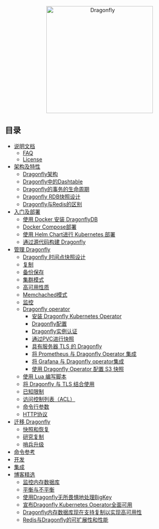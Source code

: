 <p align="center">
  <a href="https://dragonflydb.io">
    <img  src="https://raw.githubusercontent.com/dragonflydb/dragonfly/main/.github/images/logo-full.svg"
      width="284" border="0" alt="Dragonfly">
  </a>
</p>

## 目录

* [说明文档](/docs/documentation/)
  * [FAQ](/docs/documentation/Frequently-Asked-Questions)
  * [License](/docs/documentation/License)
* [架构及特性](/docs/architecture-and-features/)
  * [Dragonfly架构](/docs/architecture-and-features/df-share-nothing.Zh_CN)
  * [Dragonfly中的Dashtable](/docs/architecture-and-features/dashtable.Zh_CN)
  * [Dragonfly的事务的生命周期](/docs/architecture-and-features/transaction.Zh_CN)
  * [Dragonfly RDB快照设计](/docs/architecture-and-features/rdbsave.Zh_CN)
  * [Dragonfly与Redis的区别](/docs/architecture-and-features/differences.Zh_CN)
* [入门及部署](/docs/getting-start/)
  * [使用 Docker 安装 DragonflyDB](/docs/getting-start/install-with-docker)
  * [Docker Compose部署](/contrib/docker/)
  * [使用 Helm Chart进行 Kubernetes 部署](/contrib/charts/dragonfly/)
  * [通过源代码构建 Dragonfly](/docs/getting-start/build-from-source.Zh_CN)
* [管理 Dragonfly](/docs/managing-dragonfly/)
  * [Dragonfly 时间点快照设计](/docs/managing-dragonfly/Dragonfly-Point-in-Time-Snapshotting-Design)
  * [复制](/docs/managing-dragonfly/Replication)
  * [备份保存](/docs/managing-dragonfly/Saving-Backups)
  * [集群模式](/docs/managing-dragonfly/Cluster-Mode)
  * [高可用性质](/docs/managing-dragonfly/High-Availability)
  * [Memchached模式](/docs/managing-dragonfly/Memcached-Mode)
  * [监控](/docs/managing-dragonfly/Monitoring)
  * [Dragonfly operator](/docs/managing-dragonfly/Dragonfly-Operator/)
    * [安装 Dragonfly Kubernetes Operator](/docs/managing-dragonfly/Dragonfly-Operator/Install-Dragonfly-Kubernetes-Operator)
    * [Dragonfly配置](/docs/managing-dragonfly/Dragonfly-Operator/Dragonfly-Configuration)
    * [Dragonfly实例认证](/docs/managing-dragonfly/Dragonfly-Operator/Dragonfly-Instance-Authentication)
    * [通过PVC进行快照](/docs/managing-dragonfly/Dragonfly-Operator/Snapshots-through-PVC)
    * [具有服务器 TLS 的 Dragonfly](/docs/managing-dragonfly/Dragonfly-Operator/Dragonfly-With-Server-TLS)
    * [将 Prometheus 与 Dragonfly Operator 集成](/docs/managing-dragonfly/Dragonfly-Operator/Integrate-Prometheus-with-the-Dragonfly-Operator)
    * [将 Grafana 与 Dragonfly operator集成](/docs/managing-dragonfly/Dragonfly-Operator/Integrate-Grafana-with-Dragonfly-operator)
    * [使用 Dragonfly Operator 配置 S3 快照](/docs/managing-dragonfly/Dragonfly-Operator/Configure-Snapshots-to-S3-with-the-Dragonfly-Operator)
  * [使用 Lua 编写脚本](/docs/managing-dragonfly/Scripting-with-Lua)
  * [将 Dragonfly 与 TLS 结合使用](/docs/managing-dragonfly/Using-Dragonfly-With-TLS)
  * [已知限制](/docs/managing-dragonfly/Known-Limitations)
  * [访问控制列表（ACL）](/docs/managing-dragonfly/Access-Control-Lists-(ACL))
  * [命令行参数](/docs/managing-dragonfly/Command-line-arguments-(flags))
  * [HTTP协议](/docs/managing-dragonfly/HTTP)
* [迁移 Dragonfly](/docs/migratin-to-dragonfly/)
  * [快照和恢复](/docs/migratin-to-dragonfly/from-redis-instance/snapshot-and-restore)
  * [研究复制](/docs/migratin-to-dragonfly/from-redis-instance/replication)
  * [哨兵升级](/docs/migratin-to-dragonfly/from-redis-instance/sentinel-promotion)
* [命令参考](/docs/command-reference/)
* [开发](/docs/development/)
* [集成](/docs/integrations/)
* [博客精选](/blogs/)
  * [监控内存数据库](/blogs//monitoring-in-memory-datastores)
  * [平衡与不平衡](/blogs/balanced-vs-unbalanced)
  * [使用Dragonfly无所畏惧地处理BigKey](/blogs/fearlessly-handling-bigkeys-with-dragonfly)
  * [宣布Dragonfly Kubernetes Operator全面可用](/blogs/announcing-kubernetes-operator-general-availability)
  * [Dragonfly内存数据库现在支持复制以实现高可用性](/blogs/replication-for-high-availability)
  * [Redis与Dragonfly的可扩展性和性能](/blogs/scaling-performance-redis-vs-dragonfly)
